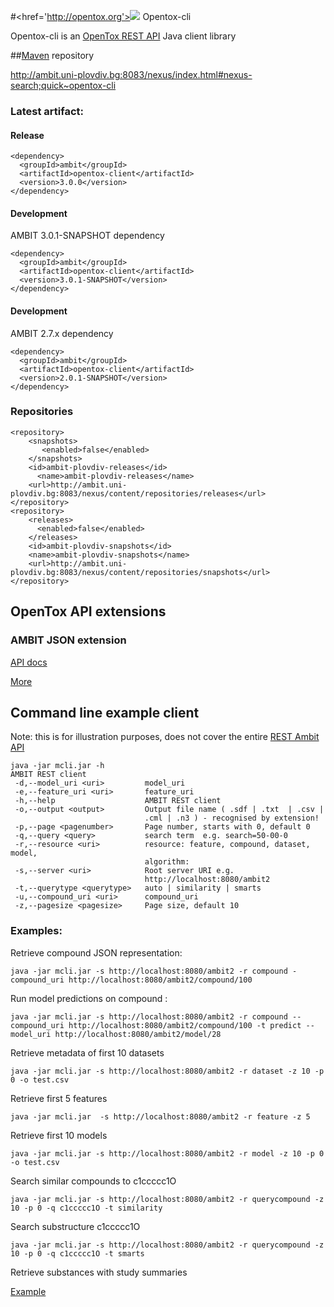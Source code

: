 #<href='http://opentox.org'><img src='http://opentox.org/logo.png'></a> Opentox-cli


Opentox-cli is an [OpenTox REST API](http://opentox.org/dev/apis) Java client library

##[Maven](http://maven.apache.org/) repository

 http://ambit.uni-plovdiv.bg:8083/nexus/index.html#nexus-search;quick~opentox-cli

### Latest artifact: 

#### Release
```` 
<dependency>
  <groupId>ambit</groupId>
  <artifactId>opentox-client</artifactId>
  <version>3.0.0</version>
</dependency>
````

#### Development
AMBIT 3.0.1-SNAPSHOT dependency
```` 
<dependency>
  <groupId>ambit</groupId>
  <artifactId>opentox-client</artifactId>
  <version>3.0.1-SNAPSHOT</version>
</dependency>
````

#### Development
AMBIT 2.7.x dependency
```` 
<dependency>
  <groupId>ambit</groupId>
  <artifactId>opentox-client</artifactId>
  <version>2.0.1-SNAPSHOT</version>
</dependency>
````

### Repositories
````
<repository>
    <snapshots>
       <enabled>false</enabled>
    </snapshots>
    <id>ambit-plovdiv-releases</id>
      <name>ambit-plovdiv-releases</name>
    <url>http://ambit.uni-plovdiv.bg:8083/nexus/content/repositories/releases</url>
</repository>
<repository>
    <releases>
      <enabled>false</enabled>
    </releases>
    <id>ambit-plovdiv-snapshots</id>
    <name>ambit-plovdiv-snapshots</name>
    <url>http://ambit.uni-plovdiv.bg:8083/nexus/content/repositories/snapshots</url>
</repository>
````

## OpenTox API extensions

### AMBIT JSON extension 
   
[API docs](http://ideaconsult.github.io/examples-ambit/apidocs/)

[More](https://github.com/ideaconsult/examples-ambit/tree/master/ambit-json-docs)

## Command line example client
Note: this is for illustration purposes, does not cover the entire [REST Ambit API](https://github.com/ideaconsult/examples-ambit/tree/master/ambit-json-docs)

````
java -jar mcli.jar -h
AMBIT REST client
 -d,--model_uri <uri>         model_uri
 -e,--feature_uri <uri>       feature_uri
 -h,--help                    AMBIT REST client
 -o,--output <output>         Output file name ( .sdf | .txt  | .csv |
                              .cml | .n3 ) - recognised by extension!
 -p,--page <pagenumber>       Page number, starts with 0, default 0
 -q,--query <query>           search term  e.g. search=50-00-0
 -r,--resource <uri>          resource: feature, compound, dataset, model,
                              algorithm:
 -s,--server <uri>            Root server URI e.g.
                              http://localhost:8080/ambit2
 -t,--querytype <querytype>   auto | similarity | smarts
 -u,--compound_uri <uri>      compound_uri
 -z,--pagesize <pagesize>     Page size, default 10
````

### Examples:

Retrieve compound JSON representation:
```
java -jar mcli.jar -s http://localhost:8080/ambit2 -r compound -compound_uri http://localhost:8080/ambit2/compound/100
```

Run model predictions on compound :
````
java -jar mcli.jar -s http://localhost:8080/ambit2 -r compound --compound_uri http://localhost:8080/ambit2/compound/100 -t predict --model_uri http://localhost:8080/ambit2/model/28
````

Retrieve metadata of first 10 datasets
````
java -jar mcli.jar -s http://localhost:8080/ambit2 -r dataset -z 10 -p 0 -o test.csv
````

Retrieve first 5 features
````
java -jar mcli.jar  -s http://localhost:8080/ambit2 -r feature -z 5
````

Retrieve first 10 models
````
java -jar mcli.jar -s http://localhost:8080/ambit2 -r model -z 10 -p 0 -o test.csv
````

Search similar compounds to c1ccccc1O
````
java -jar mcli.jar -s http://localhost:8080/ambit2 -r querycompound -z 10 -p 0 -q c1ccccc1O -t similarity
````

Search substructure c1ccccc1O
````
java -jar mcli.jar -s http://localhost:8080/ambit2 -r querycompound -z 10 -p 0 -q c1ccccc1O -t smarts
````

Retrieve substances with study summaries 

[Example](https://github.com/ideaconsult/examples-ambit/blob/master/ambit-json-docs/substance_withstudysummary.md)








